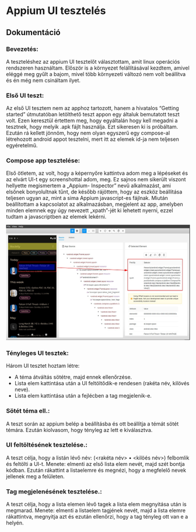 # **Appium UI tesztelés**
## Dokumentáció

### **Bevezetés:**
A teszteléshez az appium UI tesztelőt választottam, amit linux operációs rendszeren használtam.
Először is a környezet felállításával kezdtem, amivel eléggé meg gyűlt a bajom, mivel több
környezeti változó nem volt beállítva és én még nem csináltam ilyet.

### **Első UI teszt:**
Az első UI tesztem nem az apphoz tartozott, hanem a hivatalos “Getting started” útmutatóban
letölthető teszt appon egy általuk bemutatott teszt volt. Ezen keresztül értettem meg, hogy
egyáltalán hogy kell megadni a tesztnek, hogy melyik .apk fájlt használja. Ezt sikeresen ki is
próbáltam.
Ezután rá kellett jönnöm, hogy nem olyan egyszerű egy compose-al létrehozott android appot
tesztelni, mert itt az elemek id-ja nem teljesen egyéretelmű.

### **Compose app tesztelése:**
Első ötletem, az volt, hogy a képernyőre kattintva adom meg a lépéseket és az elvárt UI-t egy screenshottal adom, meg. Ez sajnos nem sikerült viszont hellyette megismertem a „Appium- Inspector” nevű alkalmazást, ami elsőnek bonyolultnak tűnt, de később rájöttem, hogy az eszköz
beállítása teljesen ugyan az, mint a sima Appium javascript-es fájlnak.
Miután beállítottam a kapcsolatot az alkalmazásban, megjelent az app, amelyben minden elemnek
egy úgy nevezett „xpath”-jét ki lehetett nyerni, ezzel tudtam a javascriptben az elemek lekérni.

![Appium-inspector image](appium-inspector.png)

### **Tényleges UI tesztek:**
Három UI tesztet hoztam létre:
- A téma átváltás sötétre, majd ennek ellenőrzése.
- Lista elem kattintása után a UI feltöltődik-e rendesen (rakéta  név, kilövés neve).
- Lista elem kattintása után a fejlécben a tag megjelenik-e.

### **Sötét téma ell.:**
A teszt során az appium belép a beállításba és ott beállítja a témát sötét témára. Ezután kiolvasom,
hogy tényleg az lett e kiválasztva.

### **UI feltöltésének tesztelése.:**
A teszt célja, hogy a listán lévő név: (<rakéta név> • <kilöés név>) felbomlik és feltölti a UI-t.
Menete: elmenti az első lista elem nevét, majd szét bontja kódban. Ezután rákattint a listaelemre és
megnézi, hogy a megfelelő nevek jellenek meg a felületen.

### **Tag megjelenésének tesztelése.:**
A teszt célja, hogy a lista elemen lévő tagek a lista elem megnyitása után is megmarad.
Menete: elmenti a listaelem tagjének nevét, majd a lista elemre rákattintva, megnyitja azt és ezután
ellenőrzi, hogy a tag tényleg ott van e a helyén.